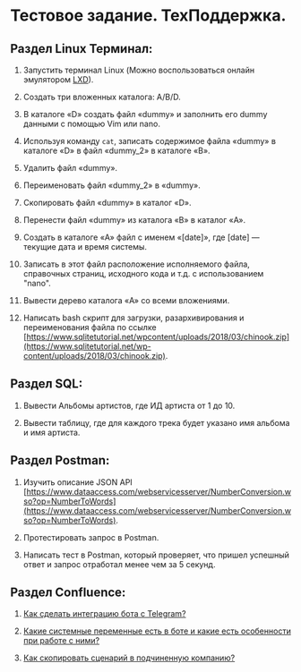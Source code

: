 # Тестовое задание. ТехПоддержка.

## Раздел Linux Терминал:

1. Запустить терминал Linux (Можно воспользоваться онлайн эмулятором [LXD](https://linuxcontainers.org/lxd/try-it/)).

2. Создать три вложенных каталога: A/B/D.

3. В каталоге «D» создать файл «dummy» и заполнить его dummy данными с помощью Vim или nano.

4. Используя команду `cat`, записать содержимое файла «dummy» в каталоге «D» в файл «dummy_2» в каталоге «B».

5. Удалить файл «dummy».

6. Переименовать файл «dummy_2» в «dummy».

7. Скопировать файл «dummy» в каталог «D».

8. Перенести файл «dummy» из каталога «B» в каталог «A».

9. Создать в каталоге «A» файл с именем «[date]», где [date] — текущие дата и время системы.

10. Записать в этот файл расположение исполняемого файла, справочных страниц, исходного кода и т.д. с использованием "nano".

11. Вывести дерево каталога «A» со всеми вложениями.

12. Написать bash скрипт для загрузки, разархивирования и переименования файла по ссылке [https://www.sqlitetutorial.net/wpcontent/uploads/2018/03/chinook.zip](https://www.sqlitetutorial.net/wp-content/uploads/2018/03/chinook.zip).

## Раздел SQL:

1. Вывести Альбомы артистов, где ИД артиста от 1 до 10.

2. Вывести таблицу, где для каждого трека будет указано имя альбома и имя артиста.

## Раздел Postman:

1. Изучить описание JSON API [https://www.dataaccess.com/webservicesserver/NumberConversion.wso?op=NumberToWords](https://www.dataaccess.com/webservicesserver/NumberConversion.wso?op=NumberToWords).

2. Протестировать запрос в Postman.

3. Написать тест в Postman, который проверяет, что пришел успешный ответ и запрос отработал менее чем за 5 секунд.

## Раздел Confluence:

1. [Как сделать интеграцию бота с Telegram?](https://confluence.twin24.ai/)

2. [Какие системные переменные есть в боте и какие есть особенности при работе с ними?](https://confluence.twin24.ai/)

3. [Как скопировать сценарий в подчиненную компанию?](https://confluence.twin24.ai/)
